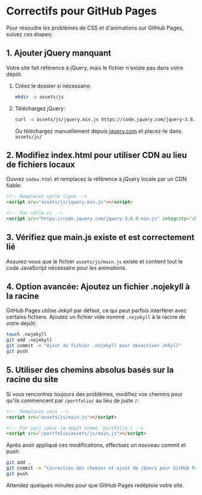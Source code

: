 # Correctifs pour GitHub Pages

Pour résoudre les problèmes de CSS et d'animations sur GitHub Pages, suivez ces étapes:

## 1. Ajouter jQuery manquant

Votre site fait référence à jQuery, mais le fichier n'existe pas dans votre dépôt.

1. Créez le dossier si nécessaire:
   ```bash
   mkdir -p assets/js
   ```

2. Téléchargez jQuery:
   ```bash
   curl -o assets/js/jquery.min.js https://code.jquery.com/jquery-3.6.0.min.js
   ```
   Ou téléchargez manuellement depuis [jquery.com](https://jquery.com/download/) et placez-le dans `assets/js/`

## 2. Modifiez index.html pour utiliser CDN au lieu de fichiers locaux

Ouvrez `index.html` et remplacez la référence à jQuery locale par un CDN fiable:

```html
<!-- Remplacez cette ligne -->
<script src="assets/js/jquery.min.js"></script>

<!-- Par celle-ci -->
<script src="https://code.jquery.com/jquery-3.6.0.min.js" integrity="sha256-/xUj+3OJU5yExlq6GSYGSHk7tPXikynS7ogEvDej/m4=" crossorigin="anonymous"></script>
```

## 3. Vérifiez que main.js existe et est correctement lié

Assurez-vous que le fichier `assets/js/main.js` existe et contient tout le code JavaScript nécessaire pour les animations.

## 4. Option avancée: Ajoutez un fichier .nojekyll à la racine

GitHub Pages utilise Jekyll par défaut, ce qui peut parfois interférer avec certains fichiers. Ajoutez un fichier vide nommé `.nojekyll` à la racine de votre dépôt:

```bash
touch .nojekyll
git add .nojekyll
git commit -m "Ajout du fichier .nojekyll pour désactiver Jekyll"
git push
```

## 5. Utiliser des chemins absolus basés sur la racine du site

Si vous rencontrez toujours des problèmes, modifiez vos chemins pour qu'ils commencent par `/portfolio/` au lieu de juste `/`:

```html
<!-- Remplacez ceci -->
<script src="assets/js/main.js"></script>

<!-- Par ceci (pour le dépôt nommé 'portfolio') -->
<script src="/portfolio/assets/js/main.js"></script>
```

Après avoir appliqué ces modifications, effectuez un nouveau commit et push:

```bash
git add .
git commit -m "Correction des chemins et ajout de jQuery pour GitHub Pages"
git push
```

Attendez quelques minutes pour que GitHub Pages redéploie votre site.
